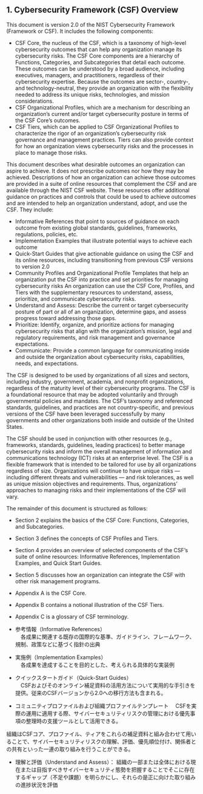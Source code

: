 ## 1. Cybersecurity Framework (CSF) Overview
This document is version 2.0 of the NIST Cybersecurity Framework (Framework or CSF). It includes the following components:
- CSF Core, the nucleus of the CSF, which is a taxonomy of high-level cybersecurity outcomes that can help any organization manage its cybersecurity risks. The CSF Core components are a hierarchy of Functions, Categories, and Subcategories that detail each outcome. These outcomes can be understood by a broad audience, including executives, managers, and practitioners, regardless of their cybersecurity expertise. Because the outcomes are sector-, country-, and technology-neutral, they provide an organization with the flexibility needed to address its unique risks, technologies, and mission considerations.
- CSF Organizational Profiles, which are a mechanism for describing an organization’s current and/or target cybersecurity posture in terms of the CSF Core’s outcomes.
- CSF Tiers, which can be applied to CSF Organizational Profiles to characterize the rigor of an organization’s cybersecurity risk governance and management practices. Tiers can also provide context for how an organization views cybersecurity risks and the processes in place to manage those risks.  

This document describes what desirable outcomes an organization can aspire to achieve. It does not prescribe outcomes nor how they may be achieved. Descriptions of how an organization can achieve those outcomes are provided in a suite of online resources that complement the CSF and are available through the NIST CSF website. These resources offer additional guidance on practices and controls that could be used to achieve outcomes and are intended to help an organization understand, adopt, and use the CSF. They include:
- Informative References that point to sources of guidance on each outcome from existing global standards, guidelines, frameworks, regulations, policies, etc.
- Implementation Examples that illustrate potential ways to achieve each outcome
- Quick-Start Guides that give actionable guidance on using the CSF and its online resources, including transitioning from previous CSF versions to version 2.0
- Community Profiles and Organizational Profile Templates that help an organization put the CSF into practice and set priorities for managing cybersecurity risks
An organization can use the CSF Core, Profiles, and Tiers with the supplementary resources to understand, assess, prioritize, and communicate cybersecurity risks.
- Understand and Assess: Describe the current or target cybersecurity posture of part or all of an organization, determine gaps, and assess progress toward addressing those gaps.
- Prioritize: Identify, organize, and prioritize actions for managing cybersecurity risks that align with the organization’s mission, legal and regulatory requirements, and risk management and governance expectations.
- Communicate: Provide a common language for communicating inside and outside the organization about cybersecurity risks, capabilities, needs, and expectations.

The CSF is designed to be used by organizations of all sizes and sectors, including industry, government, academia, and nonprofit organizations, regardless of the maturity level of their cybersecurity programs. The CSF is a foundational resource that may be adopted voluntarily and through governmental policies and mandates. The CSF’s taxonomy and referenced standards, guidelines, and practices are not country-specific, and previous versions of the CSF have been leveraged successfully by many governments and other organizations both inside and outside of the United States.  

The CSF should be used in conjunction with other resources (e.g., frameworks, standards, guidelines, leading practices) to better manage cybersecurity risks and inform the overall management of information and communications technology (ICT) risks at an enterprise level. The CSF is a flexible framework that is intended to be tailored for use by all organizations regardless of size. Organizations will continue to have unique risks — including different threats and vulnerabilities — and risk tolerances, as well as unique mission objectives and requirements. Thus, organizations’ approaches to managing risks and their implementations of the CSF will vary.

The remainder of this document is structured as follows:
- Section 2 explains the basics of the CSF Core: Functions, Categories, and Subcategories.
- Section 3 defines the concepts of CSF Profiles and Tiers.
- Section 4 provides an overview of selected components of the CSF’s suite of online resources: Informative References, Implementation Examples, and Quick Start Guides.
- Section 5 discusses how an organization can integrate the CSF with other risk management programs.
- Appendix A is the CSF Core.
- Appendix B contains a notional illustration of the CSF Tiers.
- Appendix C is a glossary of CSF terminology.


- 参考情報（Informative References）  
　各成果に関連する既存の国際的な基準、ガイドライン、フレームワーク、規制、政策などに基づく指針の出典

- 実施例（Implementation Examples）  
　各成果を達成することを目的とした、考えられる具体的な実装例

- クイックスタートガイド（Quick-Start Guides）  
　CSFおよびそのオンライン補足資料の活用方法について実用的な手引きを提供。従来のCSFバージョンから2.0への移行方法も含まれる。

- コミュニティプロファイルおよび組織プロファイルテンプレート
　CSFを実際の運用に適用する際、サイバーセキュリティリスクの管理における優先事項の整理時の支援ツールとして活用できる。

組織はCSFコア、プロファイル、ティアをこれらの補足資料と組み合わせて用いることで、サイバーセキュリティリスクの理解、評価、優先順位付け、関係者との共有といった一連の取り組みを行うことができる。


 - 理解と評価（Understand and Assess）：
組織の一部または全体における現在または目指すべきサイバーセキュリティ態勢を把握することでそこに存在するギャップ（不足や課題）を明らかにし、それらの是正に向けた取り組みの進捗状況を評価

